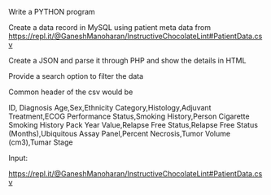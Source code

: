 Write a PYTHON program 

Create a data record in MySQL using patient meta data from https://repl.it/@GaneshManoharan/InstructiveChocolateLint#PatientData.csv

Create a JSON and parse it through PHP and show the details in HTML 

Provide a search option to filter the data


Common header of the csv would be


ID, Diagnosis Age,Sex,Ethnicity Category,Histology,Adjuvant Treatment,ECOG Performance Status,Smoking History,Person Cigarette Smoking History Pack Year Value,Relapse Free Status,Relapse Free Status (Months),Ubiquitous Assay Panel,Percent Necrosis,Tumor Volume (cm3),Tumar Stage


Input:

https://repl.it/@GaneshManoharan/InstructiveChocolateLint#PatientData.csv
